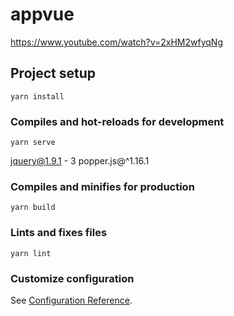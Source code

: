 # appvue
https://www.youtube.com/watch?v=2xHM2wfyqNg
## Project setup
```
yarn install
```

### Compiles and hot-reloads for development
```
yarn serve
```
jquery@1.9.1 - 3
popper.js@^1.16.1
### Compiles and minifies for production
```
yarn build
```

### Lints and fixes files
```
yarn lint
```

### Customize configuration
See [Configuration Reference](https://cli.vuejs.org/config/).
